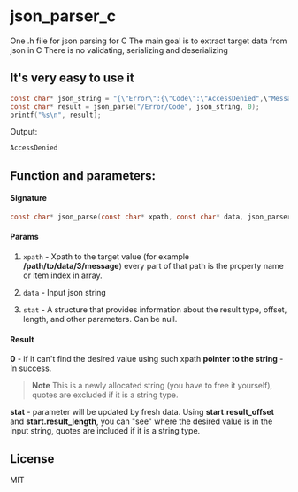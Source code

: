 # json_parser_c

One .h file for json parsing for C
The main goal is to extract target data from json in C 
There is no validating, serializing and deserializing

## It's very easy to use it
```c
const char* json_string = "{\"Error\":{\"Code\":\"AccessDenied",\"Message\": \"Access Denied\"}}";
const char* result = json_parse("/Error/Code", json_string, 0);
printf("%s\n", result);
```

Output:

```c
AccessDenied
```
## Function and parameters:
#### Signature
```c
const char* json_parse(const char* xpath, const char* data, json_parser_stat_t* stat)
```
#### Params

1.  `xpath` - Xpath to the target value (for example **/path/to/data/3/message**) every part of that path is the property name or item index in array.

2.  `data` - Input json string

3.  `stat` - A structure that provides information about the result type, offset, length, and other parameters. Can be null.

#### Result 
**0** - if it can't find the desired value using such xpath
**pointer to the string** - In success. 
> **Note** This is a newly allocated string (you have to free it yourself), quotes are excluded if it is a string type.

**stat**  - parameter will be updated by fresh data. Using **start.result_offset** and **start.result_length**, you can "see" where the desired value is in the input string, quotes are included if it is a string type.
## License

MIT
